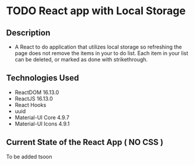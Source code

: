 # TODO React app with Local Storage

## Description

- A React to do application that utilizes local storage so refreshing the page does not remove the items in your to do list. Each item in your list can be deleted, or marked as done with strikethrough.

## Technologies Used

- ReactDOM 16.13.0
- ReactJS 16.13.0
- React Hooks
- uuid
- Material-UI Core 4.9.7
- Material-UI Icons 4.9.1

## Current State of the React App ( NO CSS )

To be added tsoon
